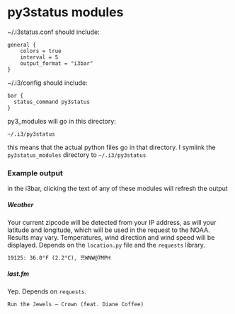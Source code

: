# py3status modules

~/.i3status.conf should include:

```
general {
    colors = true
    interval = 5
    output_format = "i3bar"
}
```

~/.i3/config should include:

```
bar {
  status_command py3status
}
```

py3_modules will go in this directory:

```
~/.i3/py3status
```

this means that the actual python files go in that directory.  I symlink the
`py3status_modules` directory to `~/.i3/py3status`

### Example output

in the i3bar, clicking the text of any of these modules will refresh the output

##### Weather

Your current zipcode will be detected from your IP address, as will your
latitude and longitude, which will be used in the request to the NOAA.  Results
may vary.  Temperatures, wind direction and wind speed will be displayed.
Depends on the `location.py` file and the `requests` library.

```
19125: 36.0°F (2.2°C), ☴WNW@7MPH
```

##### last.fm

Yep.  Depends on `requests`.

```
Run the Jewels – Crown (feat. Diane Coffee)
```
